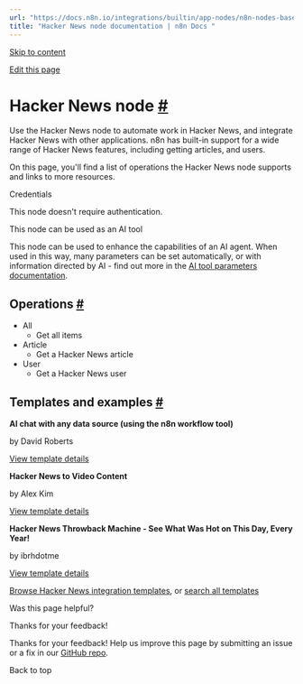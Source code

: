 ```yaml
---
url: "https://docs.n8n.io/integrations/builtin/app-nodes/n8n-nodes-base.hackernews/"
title: "Hacker News node documentation | n8n Docs "
---
```


[Skip to content](https://docs.n8n.io/integrations/builtin/app-nodes/n8n-nodes-base.hackernews/#hacker-news-node)

[Edit this page](https://github.com/n8n-io/n8n-docs/edit/main/docs/integrations/builtin/app-nodes/n8n-nodes-base.hackernews.md "Edit this page")

# Hacker News node [\#](https://docs.n8n.io/integrations/builtin/app-nodes/n8n-nodes-base.hackernews/\#hacker-news-node "Permanent link")

Use the Hacker News node to automate work in Hacker News, and integrate Hacker News with other applications. n8n has built-in support for a wide range of Hacker News features, including getting articles, and users.

On this page, you'll find a list of operations the Hacker News node supports and links to more resources.

Credentials

This node doesn't require authentication.

This node can be used as an AI tool

This node can be used to enhance the capabilities of an AI agent. When used in this way, many parameters can be set automatically, or with information directed by AI - find out more in the [AI tool parameters documentation](https://docs.n8n.io/advanced-ai/examples/using-the-fromai-function/).

## Operations [\#](https://docs.n8n.io/integrations/builtin/app-nodes/n8n-nodes-base.hackernews/\#operations "Permanent link")

- All
  - Get all items
- Article
  - Get a Hacker News article
- User
  - Get a Hacker News user

## Templates and examples [\#](https://docs.n8n.io/integrations/builtin/app-nodes/n8n-nodes-base.hackernews/\#templates-and-examples "Permanent link")

**AI chat with any data source (using the n8n workflow tool)**

by David Roberts

[View template details](https://n8n.io/workflows/2026-ai-chat-with-any-data-source-using-the-n8n-workflow-tool/)

**Hacker News to Video Content**

by Alex Kim

[View template details](https://n8n.io/workflows/2557-hacker-news-to-video-content/)

**Hacker News Throwback Machine - See What Was Hot on This Day, Every Year!**

by ibrhdotme

[View template details](https://n8n.io/workflows/2688-hacker-news-throwback-machine-see-what-was-hot-on-this-day-every-year/)

[Browse Hacker News integration templates](https://n8n.io/integrations/hacker-news/), or [search all templates](https://n8n.io/workflows/)

Was this page helpful?






Thanks for your feedback!






Thanks for your feedback! Help us improve this page by submitting an issue or a fix in our [GitHub repo](https://github.com/n8n-io/n8n-docs).


Back to top
